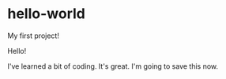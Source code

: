 # hello-world
My first project!

Hello!

I've learned a bit of coding. It's great. I'm going to save this now.
